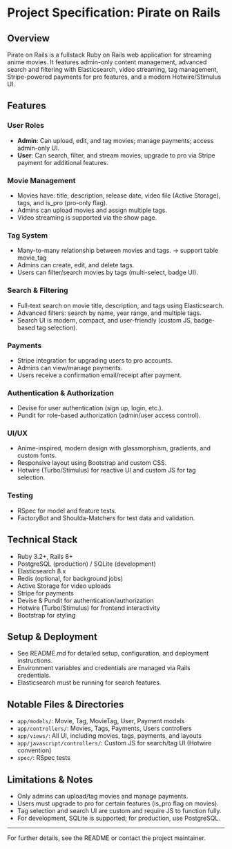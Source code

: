 # Project Specification: Pirate on Rails

## Overview
Pirate on Rails is a fullstack Ruby on Rails web application for streaming anime movies. It features admin-only content management, advanced search and filtering with Elasticsearch, video streaming, tag management, Stripe-powered payments for pro features, and a modern Hotwire/Stimulus UI.

## Features

### User Roles
- **Admin**: Can upload, edit, and tag movies; manage payments; access admin-only UI.
- **User**: Can search, filter, and stream movies; upgrade to pro via Stripe payment for additional features.

### Movie Management
- Movies have: title, description, release date, video file (Active Storage), tags, and is_pro (pro-only flag).
- Admins can upload movies and assign multiple tags.
- Video streaming is supported via the show page.

### Tag System
- Many-to-many relationship between movies and tags. -> support table movie_tag
- Admins can create, edit, and delete tags.
- Users can filter/search movies by tags (multi-select, badge UI).

### Search & Filtering
- Full-text search on movie title, description, and tags using Elasticsearch.
- Advanced filters: search by name, year range, and multiple tags.
- Search UI is modern, compact, and user-friendly (custom JS, badge-based tag selection).

### Payments
- Stripe integration for upgrading users to pro accounts.
- Admins can view/manage payments.
- Users receive a confirmation email/receipt after payment.

### Authentication & Authorization
- Devise for user authentication (sign up, login, etc.).
- Pundit for role-based authorization (admin/user access control).

### UI/UX
- Anime-inspired, modern design with glassmorphism, gradients, and custom fonts.
- Responsive layout using Bootstrap and custom CSS.
- Hotwire (Turbo/Stimulus) for reactive UI and custom JS for tag selection.

### Testing
- RSpec for model and feature tests.
- FactoryBot and Shoulda-Matchers for test data and validation.

## Technical Stack
- Ruby 3.2+, Rails 8+
- PostgreSQL (production) / SQLite (development)
- Elasticsearch 8.x
- Redis (optional, for background jobs)
- Active Storage for video uploads
- Stripe for payments
- Devise & Pundit for authentication/authorization
- Hotwire (Turbo/Stimulus) for frontend interactivity
- Bootstrap for styling

## Setup & Deployment
- See README.md for detailed setup, configuration, and deployment instructions.
- Environment variables and credentials are managed via Rails credentials.
- Elasticsearch must be running for search features.

## Notable Files & Directories
- `app/models/`: Movie, Tag, MovieTag, User, Payment models
- `app/controllers/`: Movies, Tags, Payments, Users controllers
- `app/views/`: All UI, including movies, tags, payments, and layouts
- `app/javascript/controllers/`: Custom JS for search/tag UI (Hotwire convention)
- `spec/`: RSpec tests

## Limitations & Notes
- Only admins can upload/tag movies and manage payments.
- Users must upgrade to pro for certain features (is_pro flag on movies).
- Tag selection and search UI are custom and require JS to function fully.
- For development, SQLite is supported; for production, use PostgreSQL.

---
For further details, see the README or contact the project maintainer.
